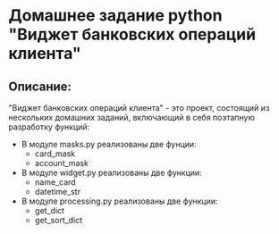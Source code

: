 # Домашнее задание python "Виджет банковских операций клиента"
## Описание:
"Виджет банковских операций клиента" - это проект, состоящий из нескольких домашних заданий, включающий в себя поэтапную разработку функций:
- В модуле masks.py реализованы две фунции: 
  - card_mask 
  - account_mask
- В модуле widget.py реализованы две функции: 
  - name_card
  - datetime_str
- В модуле processing.py реализованы две функции:
  - get_dict
  - get_sort_dict
   
   




